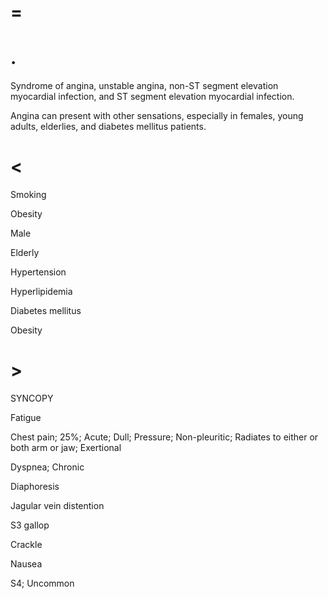 # =

# .

Syndrome of angina, unstable angina, non-ST segment elevation myocardial infection, and ST segment elevation myocardial infection.

Angina can present with other sensations, especially in females, young adults, elderlies, and diabetes mellitus patients.

# <

Smoking

Obesity

Male

Elderly

Hypertension

Hyperlipidemia

Diabetes mellitus

Obesity

# >

SYNCOPY

Fatigue

Chest pain; 25%; Acute; Dull; Pressure; Non-pleuritic; Radiates to either or both arm or jaw; Exertional

Dyspnea; Chronic

Diaphoresis

Jagular vein distention

S3 gallop

Crackle

Nausea

S4; Uncommon
